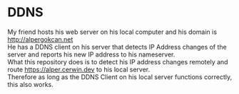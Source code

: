 # DDNS
My friend hosts his web server on his local computer and his domain is http://alpergokcan.net \
He has a DDNS client on his server that detects IP Address changes of the server and reports his new IP address to his nameserver. \
What this repository does is to detect his IP address changes remotely and route https://alper.cerwin.dev to his local server. \
Therefore as long as the DDNS Client on his local server functions correctly, this also works.
